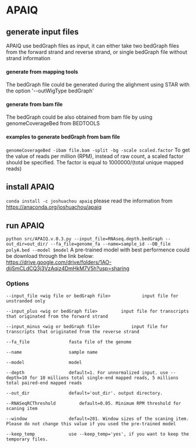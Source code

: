 # APAIQ

## generate input files

APAIQ use bedGraph files as input, it can either take two bedGraph files from the forward strand and reverse strand, or single bedGraph file without strand information

#### generate from mapping tools

The bedGraph file could be generated during the alighment using STAR with the option '--outWigType bedGraph'

#### generate from bam file

The bedGraph could be also obtained from bam file by using genomeCoverageBed from BEDTOOLS 

#### examples to generate bedGraph from bam file 

`genomeCoverageBed -ibam file.bam -split -bg -scale scaled.factor`
To get the value of reads per million (RPM), instead of raw count, a scaled factor should be specified.
The factor is equal to 1000000/(total unique mapped reads) 

## install APAIQ 

`conda install -c joshuachou apaiq` 
please read the information from https://anaconda.org/joshuachou/apaiq

## run APAIQ

`python src/APAIQ.v.0.3.py --input_file=RNAseq.depth.bedGraph --out_dir=out_dir/ --fa_file=genome_fa --name=sample_id --DB_file polyA.bed --model $model`
A pre-trained model with best performence could be download through the link below:
https://drive.google.com/drive/folders/1AO-djjSmCLdCQ3j3VzAqiz4DmHkM7V5h?usp=sharing

### Options
	--input_file <wig file or bedGraph file>			input file for unstranded only

	--input_plus <wig or bedGraph file>			input file for transcripts that originated from the forward strand

	--input_minus <wig or bedGraph file>			input file for transcripts that originated from the reverse strand

	--fa_file				fasta file of the genome 

	--name					sample name

	--model					model

	--depth					default=1. For unnormalized input. use --depth=10 for 10 millions total single-end mapped reads, 5 millions total paired-end mapped reads

	--out_dir				default='out_dir'. output directory. 
	
	--RNASeqRCThreshold			default=0.05. Minimum RPM threshold for scaning item

	--window				default=201. Window sizes of the scaning item. Please do not change this value if you used the pre-trained model

	--keep_temp				use --keep_temp='yes', if you want to keep the temporary files.
	

